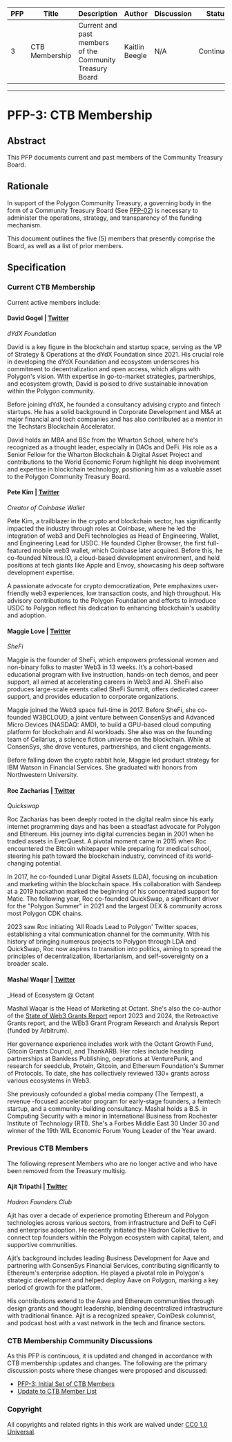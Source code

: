 | PFP               | Title                           | Description          | Author                        | Discussion | Status | Type                                     | Date                  |
|-------------------|---------------------------------|----------------------|-------------------------------|------------|--------|------------------------------------------|-----------------------|
| 3 | CTB Membership | Current and past members of the Community Treasury Board | Kaitlin Beegle | N/A | Continuous | Governance | 2025-06-06
---

# PFP-3: CTB Membership


## Abstract

This PFP documents current and past members of the Community Treasury Board. 


## Rationale

In support of the Polygon Community Treasury, a governing body in the form of a Community Treasury Board (See [PFP-02](https://github.com/0xPolygon/Polygon-Funding-Proposals/blob/main/PFPs/PFP-02.md)) is necessary to administer the operations, strategy, and transparency of the funding mechanism.

This document outlines the five (5) members that presently comprise the Board, as well as a list of prior members. 


## Specification


### Current CTB Membership 

Current active members include: 


#### David Gogel | [Twitter](https://twitter.com/dgogel)

_dYdX Foundation_

David is a key figure in the blockchain and startup space, serving as the VP of Strategy & Operations at the dYdX Foundation since 2021. His crucial role in developing the dYdX Foundation and ecosystem underscores his commitment to decentralization and open access, which aligns with Polygon's vision. With expertise in go-to-market strategies, partnerships, and ecosystem growth, David is poised to drive sustainable innovation within the Polygon community.

Before joining dYdX, he founded a consultancy advising crypto and fintech startups. He has a solid background in Corporate Development and M&A at major financial and tech companies and has also contributed as a mentor in the Techstars Blockchain Accelerator.

David holds an MBA and BSc from the Wharton School, where he's recognized as a thought leader, especially in DAOs and DeFi. His role as a Senior Fellow for the Wharton Blockchain & Digital Asset Project and contributions to the World Economic Forum highlight his deep involvement and expertise in blockchain technology, positioning him as a valuable asset to the Polygon Community Treasury Board.


#### Pete Kim | [Twitter](https://twitter.com/petejkim)

_Creator of Coinbase Wallet_

Pete Kim, a trailblazer in the crypto and blockchain sector, has significantly impacted the industry through roles at Coinbase, where he led the integration of web3 and DeFi technologies as Head of Engineering, Wallet, and Engineering Lead for USDC. He founded Cipher Browser, the first full-featured mobile web3 wallet, which Coinbase later acquired. Before this, he co-founded Nitrous.IO, a cloud-based development environment, and held positions at tech giants like Apple and Envoy, showcasing his deep software development expertise.

A passionate advocate for crypto democratization, Pete emphasizes user-friendly web3 experiences, low transaction costs, and high throughput. His advisory contributions to the Polygon Foundation and efforts to introduce USDC to Polygon reflect his dedication to enhancing blockchain's usability and adoption.

#### Maggie Love | [Twitter](https://twitter.com/maggielove_)

_SheFi_

Maggie is the founder of SheFi, which empowers professional women and non-binary folks to master Web3 in 13 weeks. It’s a cohort-based educational program with live instruction, hands-on tech demos, and peer support, all aimed at accelerating careers in Web3 and AI. SheFi also produces large-scale events called SheFi Summit, offers dedicated career support, and provides education to corporate organizations. 

Maggie joined the Web3 space full-time in 2017. Before SheFi, she co-founded W3BCLOUD, a joint venture between ConsenSys and Advanced Micro Devices (NASDAQ: AMD), to build a GPU-based cloud computing platform for blockchain and AI workloads. She also was on the founding team of Cellarius, a science fiction universe on the blockchain. While at ConsenSys, she drove ventures, partnerships, and client engagements. 

Before falling down the crypto rabbit hole, Maggie led product strategy for IBM Watson in Financial Services. She graduated with honors from Northwestern University. 

#### Roc Zacharias | [Twitter](https://twitter.com/CryptoRocky)

_Quickswap_

Roc Zacharias has been deeply rooted in the digital realm since his early internet programming days and has been a steadfast advocate for Polygon and Ethereum. His journey into digital currencies began in 2001 when he traded assets in EverQuest. A pivotal moment came in 2015 when Roc encountered the Bitcoin whitepaper while preparing for medical school, steering his path toward the blockchain industry, convinced of its world-changing potential.

In 2017, he co-founded Lunar Digital Assets (LDA), focusing on incubation and marketing within the blockchain space. His collaboration with Sandeep at a 2019 hackathon marked the beginning of his concentrated support for Matic. The following year, Roc co-founded QuickSwap, a significant driver for the "Polygon Summer" in 2021 and the largest DEX & community across most Polygon CDK chains.

2023 saw Roc initiating 'All Roads Lead to Polygon' Twitter spaces, establishing a vital communication channel for the community. With his history of bringing numerous projects to Polygon through LDA and QuickSwap, Roc now aspires to transition into politics, aiming to spread the principles of decentralization, libertarianism, and self-sovereignty on a broader scale.

#### Mashal Waqar | [Twitter](https://x.com/arlery)

_Head of Ecosystem @ Octant

Mashal Waqar is the Head of Marketing at Octant.  She's also the co-author of the [State of Web3 Grants Report](https://docs.google.com/document/d/1CFD6ztSh2ggJSO-U3uEea92UVB1cRbvBlA1tfPxLKi8/edit?tab=t.0) report 2023 and 2024, the Retroactive Grants report, and the WEb3 Grant Program Research and Analysis Report (funded by Arbitrum). 

Her governance experience includes work with the Octant Growth Fund, Gitcoin Grants Council, and ThankARB. Her roles include heading partnerships at Bankless Publishing, oeprations at VenturePunk, and research for seedclub, Protein, Gitcoin, and Ethereum Foundation's Summer of Protocols.  To date, she has collectively reviewed 130+ grants across various ecosystems in Web3. 

She previously cofounded a global media company (The Tempest), a revenue -focused accelerator program for early-stage founders, a femtech startup, and a community-building consultancy.  Mashal holds a B.S. in Computing Security with a minor in International Business from Rochester Institute of Technology (RTI).  She's a Forbes Middle East 30 Under 30 and winner of the 19th WIL Economic Forum Young Leader of the Year award. 

### Previous CTB Members

The following represent Members who are no longer active and who have been removed from the Treasury multisig. 

#### Ajit Tripathi | [Twitter](https://twitter.com/chainyoda)

_Hadron Founders Club_

Ajit has over a decade of experience promoting Ethereum and Polygon technologies across various sectors, from infrastructure and DeFi to CeFi and enterprise adoption. He recently initiated the Hadron Collective to connect top founders within the Polygon ecosystem with capital, talent, and supportive communities. 

Ajit’s background includes leading Business Development for Aave and partnering with ConsenSys Financial Services, contributing significantly to Ethereum's enterprise adoption. He played a pivotal role in Polygon's strategic development and helped deploy Aave on Polygon, marking a key period of growth for the platform.

His contributions extend to the Aave and Ethereum communities through design grants and thought leadership, blending decentralized infrastructure with traditional finance. Ajit is a recognized speaker, CoinDesk columnist, and podcast host with a vast network in the tech and finance sectors.

### CTB Membership Community Discussions 
As this PFP is continuous, it is updated and changed in accordance with CTB membership updates and changes.  The following are the primary discussion posts where these changes were proposed and discussed: 
  * [PFP-3: Initial Set of CTB Members](https://forum.polygon.technology/t/pfp-3-initial-set-of-ctb-members/13761)
  * [Update to CTB Member List](https://forum.polygon.technology/t/update-to-ctb-member-list/20909/2)  

### Copyright

All copyrights and related rights in this work are waived under [CC0 1.0 Universal](https://creativecommons.org/publicdomain/zero/1.0/legalcode).
